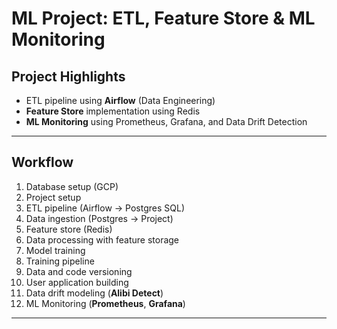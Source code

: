 # ML Project: ETL, Feature Store & ML Monitoring

## Project Highlights
- ETL pipeline using **Airflow** (Data Engineering)
- **Feature Store** implementation using Redis
- **ML Monitoring** using Prometheus, Grafana, and Data Drift Detection

---

## Workflow
1. Database setup (GCP)
2. Project setup
3. ETL pipeline (Airflow → Postgres SQL)
4. Data ingestion (Postgres → Project)
5. Feature store (Redis)
6. Data processing with feature storage
7. Model training
8. Training pipeline
9. Data and code versioning
10. User application building
11. Data drift modeling (**Alibi Detect**)
12. ML Monitoring (**Prometheus**, **Grafana**)

---
